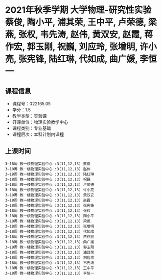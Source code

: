 # 2021年秋季学期 大学物理-研究性实验 蔡俊, 陶小平, 浦其荣, 王中平, 卢荣德, 梁燕, 张权, 韦先涛, 赵伟, 黄双安, 赵霞, 蒋作宏, 郭玉刚, 祝巍, 刘应玲, 张增明, 许小亮, 张宪锋, 陆红琳, 代如成, 曲广媛, 李恒一






## 课程信息

- 课程号：022165.05
- 学分：1.5
- 教学类型：实验课
- 开课单位：物理实验教学中心
- 课程类别：专业基础
- 课程层次：本科计划内课程

## 上课时间

```
3~18周 教一楼物理实验中心 :3(11,12,13) 蔡俊
3~18周 教一楼物理实验中心 :3(11,12,13) 赵伟
3~18周 教一楼物理实验中心 :3(11,12,13) 陆红琳
3~18周 教一楼物理实验中心 :3(11,12,13) 祝巍
3~18周 教一楼物理实验中心 :3(11,12,13) 卢荣德
3~18周 教一楼物理实验中心 :3(11,12,13) 许小亮
3~18周 教一楼物理实验中心 :3(11,12,13) 黄双安
3~18周 教一楼物理实验中心 :3(11,12,13) 赵霞
3~18周 教一楼物理实验中心 :3(11,12,13) 张宪锋
3~18周 教一楼物理实验中心 :3(11,12,13) 张权
3~18周 教一楼物理实验中心 :3(11,12,13) 陶小平
3~18周 教一楼物理实验中心 :3(11,12,13) 梁燕
3~18周 教一楼物理实验中心 :3(11,12,13) 张增明
3~18周 教一楼物理实验中心 :3(11,12,13) 代如成
3~18周 教一楼物理实验中心 :3(11,12,13) 蒋作宏
3~18周 教一楼物理实验中心 :3(11,12,13) 曲广媛
3~18周 教一楼物理实验中心 :3(11,12,13) 郭玉刚
3~18周 教一楼物理实验中心 :3(11,12,13) 浦其荣
3~18周 教一楼物理实验中心 :3(11,12,13) 刘应玲
3~18周 教一楼物理实验中心 :3(11,12,13) 韦先涛
3~18周 教一楼物理实验中心 :3(11,12,13) 王中平
3~18周 教一楼物理实验中心 :3(11,12,13) 李恒一
```

